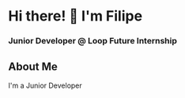 # Hi there! 👋 I'm Filipe
### Junior Developer @ Loop Future Internship

## About Me
I'm a Junior Developer
